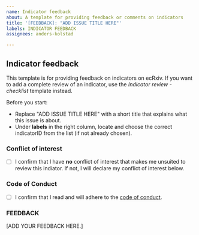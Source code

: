 ```yaml
---
name: Indicator feedback
about: A template for providing feedback or comments on indicators
title: '[FEEDBACK]: "ADD ISSUE TITLE HERE"'
labels: INDICATOR FEEDBACK
assignees: anders-kolstad

---
```


## Indicator feedback

This template is for providing feedback on indicators on ecRxiv. 
If you want to add a complete review of an indicator, use the *Indicator review - checklist* template instead.


Before you start:

- Replace "ADD ISSUE TITLE HERE" with a short title that explains what this issue is about. 
- Under **labels** in the right column, locate and choose the correct indicatorID from the list (if not already chosen).   

### Conflict of interest

- [ ] I confirm that I have **no** conflict of interest that makes me unsuited to review this indiator. If not, I will declare my conflict of interest below.

### Code of Conduct

- [ ] I confirm that I read and will adhere to the [code of conduct](https://github.com/NINAnor/ecRxiv/blob/main/docs/code_of_conduct.md).

### FEEDBACK

[ADD YOUR FEEDBACK HERE.]


